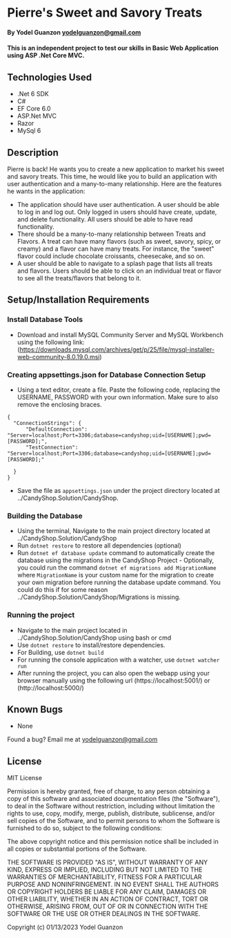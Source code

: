 #  Pierre's Sweet and Savory Treats

#### By Yodel Guanzon <yodelguanzon@gmail.com>

#### This is an independent project to test our skills in Basic Web Application using ASP .Net Core MVC.

## Technologies Used

* .Net 6 SDK
* C#
* EF Core 6.0
* ASP.Net MVC
* Razor
* MySql 6

## Description

Pierre is back! He wants you to create a new application to market his sweet and savory treats. This time, he would like you to build an application with user authentication and a many-to-many relationship. Here are the features he wants in the application:

* The application should have user authentication. A user should be able to log in and log out. Only logged in users should have create, update, and delete functionality. All users should be able to have read functionality.
* There should be a many-to-many relationship between Treats and Flavors. A treat can have many flavors (such as sweet, savory, spicy, or creamy) and a flavor can have many treats. For instance, the "sweet" flavor could include chocolate croissants, cheesecake, and so on.
* A user should be able to navigate to a splash page that lists all treats and flavors. Users should be able to click on an individual treat or flavor to see all the treats/flavors that belong to it.

## Setup/Installation Requirements

### Install Database Tools
* Download and install MySQL Community Server and MySQL Workbench using the following link: (https://downloads.mysql.com/archives/get/p/25/file/mysql-installer-web-community-8.0.19.0.msi)

### Creating appsettings.json for Database Connection Setup
* Using a text editor, create a file. Paste the following code, replacing the USERNAME, PASSWORD with your own information. Make sure to also remove the enclosing braces.

```
{
  "ConnectionStrings": {
      "DefaultConnection": "Server=localhost;Port=3306;database=candyshop;uid=[USERNAME];pwd=[PASSWORD];",
      "TestConnection": "Server=localhost;Port=3306;database=candyshop;uid=[USERNAME];pwd=[PASSWORD];"
      
  }
}
```

* Save the file as ```appsettings.json``` under the project directory located at ../CandyShop.Solution/CandyShop.

### Building the Database

* Using the terminal, Navigate to the main project directory located at ../CandyShop.Solution/CandyShop
* Run ```dotnet restore``` to restore all dependencies (optional)
* Run ```dotnet ef database update``` command to automatically create the database using the migrations in the CandyShop Project
       - Optionally, you could run the command `dotnet ef migrations add MigrationName` where `MigrationName` is your custom name for the migration to create your own migration before running the database update command. You could do this if for some reason ../CandyShop.Solution/CandyShop/Migrations is missing.

### Running the project

* Navigate to the main project located in ../CandyShop.Solution/CandyShop using bash or cmd
* Use ``` dotnet restore ``` to install/restore dependencies.
* For Building, use ```dotnet build```
* For running the console application with a watcher, use ```dotnet watcher run```
* After running the project, you can also open the webapp using your browser manually using the following url (https://localhost:5001/) or (http://localhost:5000/)

## Known Bugs

* None

Found a bug? Email me at <yodelguanzon@gmail.com>

## License

MIT License

Permission is hereby granted, free of charge, to any person obtaining a copy
of this software and associated documentation files (the "Software"), to deal
in the Software without restriction, including without limitation the rights
to use, copy, modify, merge, publish, distribute, sublicense, and/or sell
copies of the Software, and to permit persons to whom the Software is
furnished to do so, subject to the following conditions:

The above copyright notice and this permission notice shall be included in all
copies or substantial portions of the Software.

THE SOFTWARE IS PROVIDED "AS IS", WITHOUT WARRANTY OF ANY KIND, EXPRESS OR
IMPLIED, INCLUDING BUT NOT LIMITED TO THE WARRANTIES OF MERCHANTABILITY,
FITNESS FOR A PARTICULAR PURPOSE AND NONINFRINGEMENT. IN NO EVENT SHALL THE
AUTHORS OR COPYRIGHT HOLDERS BE LIABLE FOR ANY CLAIM, DAMAGES OR OTHER
LIABILITY, WHETHER IN AN ACTION OF CONTRACT, TORT OR OTHERWISE, ARISING FROM,
OUT OF OR IN CONNECTION WITH THE SOFTWARE OR THE USE OR OTHER DEALINGS IN THE
SOFTWARE.

Copyright (c) 01/13/2023 Yodel Guanzon

